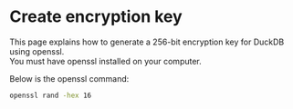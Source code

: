 # Create encryption key

This page explains how to generate a 256-bit encryption key for DuckDB using openssl.  
You must have openssl installed on your computer.

Below is the openssl command:

```bash
openssl rand -hex 16
```
